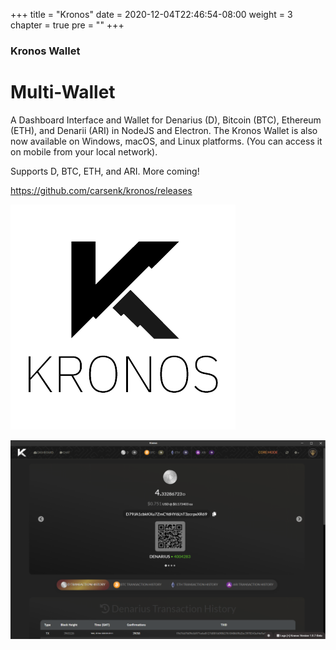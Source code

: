 +++
title = "Kronos"
date = 2020-12-04T22:46:54-08:00
weight = 3
chapter = true
pre = "<b></b>"
+++

### Kronos Wallet

# Multi-Wallet

A Dashboard Interface and Wallet for Denarius (D), Bitcoin (BTC), Ethereum (ETH), and Denarii (ARI) in NodeJS and Electron. The Kronos Wallet is also now available on Windows, macOS, and Linux platforms. (You can access it on mobile from your local network).  

Supports D, BTC, ETH, and ARI. More coming!  

https://github.com/carsenk/kronos/releases  

![kronos logo](kronos-logo.png)

![kronos dashboard](kronos-dashboard-core.PNG)
